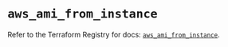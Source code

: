 # `aws_ami_from_instance`

Refer to the Terraform Registry for docs: [`aws_ami_from_instance`](https://registry.terraform.io/providers/hashicorp/aws/6.7.0/docs/resources/ami_from_instance).
